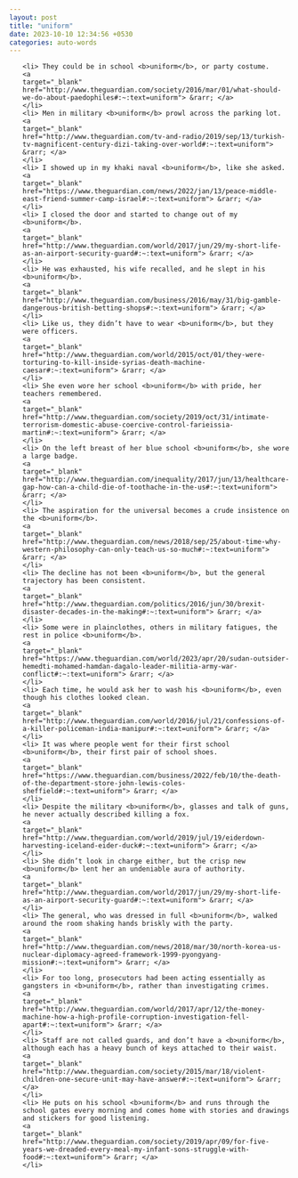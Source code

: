 ```yaml
---
layout: post
title: "uniform"
date: 2023-10-10 12:34:56 +0530
categories: auto-words
---
```

<ol>

    <li> They could be in school <b>uniform</b>, or party costume.
    <a 
    target="_blank" 
    href="http://www.theguardian.com/society/2016/mar/01/what-should-we-do-about-paedophiles#:~:text=uniform"> &rarr; </a>
    </li>
    <li> Men in military <b>uniform</b> prowl across the parking lot.
    <a 
    target="_blank" 
    href="http://www.theguardian.com/tv-and-radio/2019/sep/13/turkish-tv-magnificent-century-dizi-taking-over-world#:~:text=uniform"> &rarr; </a>
    </li>
    <li> I showed up in my khaki naval <b>uniform</b>, like she asked.
    <a 
    target="_blank" 
    href="https://www.theguardian.com/news/2022/jan/13/peace-middle-east-friend-summer-camp-israel#:~:text=uniform"> &rarr; </a>
    </li>
    <li> I closed the door and started to change out of my <b>uniform</b>.
    <a 
    target="_blank" 
    href="http://www.theguardian.com/world/2017/jun/29/my-short-life-as-an-airport-security-guard#:~:text=uniform"> &rarr; </a>
    </li>
    <li> He was exhausted, his wife recalled, and he slept in his <b>uniform</b>.
    <a 
    target="_blank" 
    href="http://www.theguardian.com/business/2016/may/31/big-gamble-dangerous-british-betting-shops#:~:text=uniform"> &rarr; </a>
    </li>
    <li> Like us, they didn’t have to wear <b>uniform</b>, but they were officers.
    <a 
    target="_blank" 
    href="http://www.theguardian.com/world/2015/oct/01/they-were-torturing-to-kill-inside-syrias-death-machine-caesar#:~:text=uniform"> &rarr; </a>
    </li>
    <li> She even wore her school <b>uniform</b> with pride, her teachers remembered.
    <a 
    target="_blank" 
    href="http://www.theguardian.com/society/2019/oct/31/intimate-terrorism-domestic-abuse-coercive-control-farieissia-martin#:~:text=uniform"> &rarr; </a>
    </li>
    <li> On the left breast of her blue school <b>uniform</b>, she wore a large badge.
    <a 
    target="_blank" 
    href="http://www.theguardian.com/inequality/2017/jun/13/healthcare-gap-how-can-a-child-die-of-toothache-in-the-us#:~:text=uniform"> &rarr; </a>
    </li>
    <li> The aspiration for the universal becomes a crude insistence on the <b>uniform</b>.
    <a 
    target="_blank" 
    href="http://www.theguardian.com/news/2018/sep/25/about-time-why-western-philosophy-can-only-teach-us-so-much#:~:text=uniform"> &rarr; </a>
    </li>
    <li> The decline has not been <b>uniform</b>, but the general trajectory has been consistent.
    <a 
    target="_blank" 
    href="http://www.theguardian.com/politics/2016/jun/30/brexit-disaster-decades-in-the-making#:~:text=uniform"> &rarr; </a>
    </li>
    <li> Some were in plainclothes, others in military fatigues, the rest in police <b>uniform</b>.
    <a 
    target="_blank" 
    href="https://www.theguardian.com/world/2023/apr/20/sudan-outsider-hemedti-mohamed-hamdan-dagalo-leader-militia-army-war-conflict#:~:text=uniform"> &rarr; </a>
    </li>
    <li> Each time, he would ask her to wash his <b>uniform</b>, even though his clothes looked clean.
    <a 
    target="_blank" 
    href="http://www.theguardian.com/world/2016/jul/21/confessions-of-a-killer-policeman-india-manipur#:~:text=uniform"> &rarr; </a>
    </li>
    <li> It was where people went for their first school <b>uniform</b>, their first pair of school shoes.
    <a 
    target="_blank" 
    href="https://www.theguardian.com/business/2022/feb/10/the-death-of-the-department-store-john-lewis-coles-sheffield#:~:text=uniform"> &rarr; </a>
    </li>
    <li> Despite the military <b>uniform</b>, glasses and talk of guns, he never actually described killing a fox.
    <a 
    target="_blank" 
    href="http://www.theguardian.com/world/2019/jul/19/eiderdown-harvesting-iceland-eider-duck#:~:text=uniform"> &rarr; </a>
    </li>
    <li> She didn’t look in charge either, but the crisp new <b>uniform</b> lent her an undeniable aura of authority.
    <a 
    target="_blank" 
    href="http://www.theguardian.com/world/2017/jun/29/my-short-life-as-an-airport-security-guard#:~:text=uniform"> &rarr; </a>
    </li>
    <li> The general, who was dressed in full <b>uniform</b>, walked around the room shaking hands briskly with the party.
    <a 
    target="_blank" 
    href="http://www.theguardian.com/news/2018/mar/30/north-korea-us-nuclear-diplomacy-agreed-framework-1999-pyongyang-mission#:~:text=uniform"> &rarr; </a>
    </li>
    <li> For too long, prosecutors had been acting essentially as gangsters in <b>uniform</b>, rather than investigating crimes.
    <a 
    target="_blank" 
    href="http://www.theguardian.com/world/2017/apr/12/the-money-machine-how-a-high-profile-corruption-investigation-fell-apart#:~:text=uniform"> &rarr; </a>
    </li>
    <li> Staff are not called guards, and don’t have a <b>uniform</b>, although each has a heavy bunch of keys attached to their waist.
    <a 
    target="_blank" 
    href="http://www.theguardian.com/society/2015/mar/18/violent-children-one-secure-unit-may-have-answer#:~:text=uniform"> &rarr; </a>
    </li>
    <li> He puts on his school <b>uniform</b> and runs through the school gates every morning and comes home with stories and drawings and stickers for good listening.
    <a 
    target="_blank" 
    href="http://www.theguardian.com/society/2019/apr/09/for-five-years-we-dreaded-every-meal-my-infant-sons-struggle-with-food#:~:text=uniform"> &rarr; </a>
    </li>